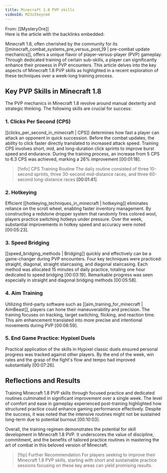 ```yaml
---
title: Minecraft 1.8 PVP skills
videoId: M23zIkeycm4
---
```


From: [[MysteryOre]] <br/> 
Here is the article with the backlinks embedded:

Minecraft 1.8, often cherished by the community for its [[minecraft_combat_systems_pre_versus_post_19 | pre-combat update mechanics]], offers a unique flavor of player-versus-player (PVP) gameplay. Through dedicated training of certain sub-skills, a player can significantly enhance their prowess in PVP encounters. This article delves into the key aspects of Minecraft 1.8 PVP skills as highlighted in a recent exploration of these techniques over a week-long training process.

## Key PVP Skills in Minecraft 1.8

The PVP mechanics in Minecraft 1.8 revolve around manual dexterity and strategic thinking. The following skills are crucial for success:

### 1. Clicks Per Second (CPS)
[[clicks_per_second_in_minecraft | CPS]] determines how fast a player can attack an opponent in quick succession. Before the combat updates, the ability to click faster directly translated to increased attack speed. Training CPS involves short, mid, and long-duration click sprints to improve burst speed and endurance. During the training process, an increase from 5 CPS to 6.3 CPS was achieved, marking a 26% improvement <a class="yt-timestamp" data-t="00:01:18">[00:01:18]</a>.

> [!info] CPS Training Routine
> The daily routine consisted of three 10-second sprints, three 30-second mid-distance races, and three 60-second long-distance races <a class="yt-timestamp" data-t="00:01:41">[00:01:41]</a>.

### 2. Hotkeying
Efficient [[hotkeying_techniques_in_minecraft | hotkeying]] eliminates reliance on the scroll wheel, enabling faster inventory management. By constructing a redstone dropper system that randomly fires colored wool, players practice switching hotkeys under pressure. Over the week, substantial improvements in hotkey speed and accuracy were noted <a class="yt-timestamp" data-t="00:05:23">[00:05:23]</a>.

### 3. Speed Bridging
[[speed_bridging_methods | Bridging]] quickly and effectively can be a game-changer during PVP encounters. Four key techniques were practiced: straight, diagonal, straight staircasing, and diagonal staircasing. Each method was allocated 15 minutes of daily practice, totaling one hour dedicated to speed bridging <a class="yt-timestamp" data-t="00:03:19">[00:03:19]</a>. Remarkable progress was seen especially in straight and diagonal bridging methods <a class="yt-timestamp" data-t="00:05:58">[00:05:58]</a>.

### 4. Aim Training
Utilizing third-party software such as [[aim_training_for_minecraft | AimBeast]], players can hone their maneuverability and precision. The training focuses on tracking, target switching, flicking, and reaction time. This aim enhancement translated into more precise and intentional movements during PVP <a class="yt-timestamp" data-t="00:06:59">[00:06:59]</a>.

### 5. End Game Practice: Hypixel Duels
Practical application of the skills in Hypixel classic duels ensured personal progress was tracked against other players. By the end of the week, win rates and the grasp of the fight's flow and tempo had improved substantially <a class="yt-timestamp" data-t="00:07:26">[00:07:26]</a>.

## Reflections and Results

Training Minecraft 1.8 PVP skills through focused practice and dedicated routines culminated in significant improvement over a single week. The level of comfort and ease in gameplay experienced post-training highlighted how structured practice could enhance gaming performance effectively. Despite the success, it was noted that the intensive routines might not be sustained long-term due to potential burnout <a class="yt-timestamp" data-t="00:10:03">[00:10:03]</a>.

Overall, the training regimen demonstrates the potential for skill development in Minecraft 1.8 PVP. It underscores the value of discipline, commitment, and the benefits of tailored practice routines in mastering the art of combat in this beloved version of Minecraft.

> [!tip] Further Recommendation
> For players seeking to improve their Minecraft 1.8 PVP skills, starting with short and sustainable practice sessions focusing on these key areas can yield promising results.